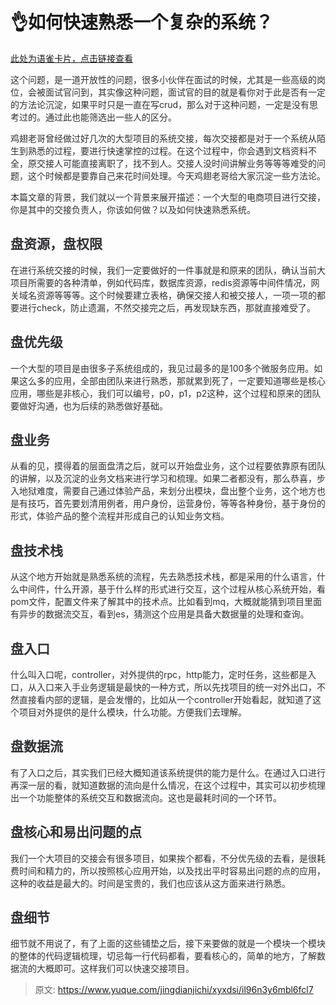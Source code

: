 # 👌如何快速熟悉一个复杂的系统？

[此处为语雀卡片，点击链接查看](https://www.yuque.com/jingdianjichi/xyxdsi/il96n3y6mbl6fcl7#YjgFw)

<font style="color:rgb(47, 48, 52);">这个问题，是一道开放性的问题，很多小伙伴在面试的时候，尤其是一些高级的岗位，会被面试官问到，其实像这种问题，面试官的目的就是看你对于此是否有一定的方法论沉淀，如果平时只是一直在写crud，那么对于这种问题，一定是没有思考过的。通过此也能筛选出一些人的区分。</font>

<font style="color:rgb(47, 48, 52);">鸡翅老哥曾经做过好几次的大型项目的系统交接，每次交接都是对于一个系统从陌生到熟悉的过程，要进行快速掌控的过程。在这个过程中，你会遇到文档资料不全，原交接人可能直接离职了，找不到人。交接人没时间讲解业务等等等难受的问题，这个时候都是要靠自己来花时间处理。今天鸡翅老哥给大家沉淀一些方法论。</font>

<font style="color:rgb(47, 48, 52);">本篇文章的背景，我们就以一个背景来展开描述：一个大型的电商项目进行交接，你是其中的交接负责人，你该如何做？以及如何快速熟悉系统。</font>

## <font style="color:rgb(47, 48, 52);">盘资源，盘权限</font>
<font style="color:rgb(47, 48, 52);">在进行系统交接的时候，我们一定要做好的一件事就是和原来的团队，确认当前大项目所需要的各种清单，例如代码库，数据库资源，redis资源等中间件情况，网关域名资源等等等。这个时候要建立表格，确保交接人和被交接人，一项一项的都要进行check，防止遗漏，不然交接完之后，再发现缺东西，那就直接难受了。</font>

## <font style="color:rgb(47, 48, 52);">盘优先级</font>
<font style="color:rgb(47, 48, 52);">一个大型的项目是由很多子系统组成的，我见过最多的是100多个微服务应用。如果这么多的应用，全部由团队来进行熟悉，那就累到死了，一定要知道哪些是核心应用，哪些是非核心，我们可以编号，p0，p1，p2这种，这个过程和原来的团队要做好沟通，也为后续的熟悉做好基础。</font>

## <font style="color:rgb(47, 48, 52);">盘业务</font>
<font style="color:rgb(47, 48, 52);">从看的见，摸得着的层面盘清之后，就可以开始盘业务，这个过程要依靠原有团队的讲解，以及沉淀的业务文档来进行学习和梳理。如果二者都没有，那么恭喜，步入地狱难度，需要自己通过体验产品，来划分出模块，盘出整个业务，这个地方也是有技巧，首先要划清用例者，用户身份，运营身份，等等各种身份，基于身份的形式，体验产品的整个流程并形成自己的认知业务文档。</font>

## <font style="color:rgb(47, 48, 52);">盘技术栈</font>
<font style="color:rgb(47, 48, 52);">从这个地方开始就是熟悉系统的流程，先去熟悉技术栈，都是采用的什么语言，什么中间件，什么开源，基于什么样的形式进行交互，这个过程从核心系统开始，看pom文件，配置文件来了解其中的技术点。比如看到mq，大概就能猜到项目里面有异步的数据流交互，看到es，猜测这个应用是具备大数据量的处理和查询。</font>

## <font style="color:rgb(47, 48, 52);">盘入口</font>
<font style="color:rgb(47, 48, 52);">什么叫入口呢，controller，对外提供的rpc，http能力，定时任务，这些都是入口，从入口来入手业务逻辑是最快的一种方式，所以先找项目的统一对外出口，不然直接看内部的逻辑，是会发懵的，比如从一个controller开始看起，就知道了这个项目对外提供的是什么模块，什么功能。方便我们去理解。</font>

## <font style="color:rgb(47, 48, 52);">盘数据流</font>
<font style="color:rgb(47, 48, 52);">有了入口之后，其实我们已经大概知道该系统提供的能力是什么。在通过入口进行再深一层的看，就知道数据的流向是什么情况，在这个过程中，其实可以初步梳理出一个功能整体的系统交互和数据流向。这也是最耗时间的一个环节。</font>

## <font style="color:rgb(47, 48, 52);">盘核心和易出问题的点</font>
<font style="color:rgb(47, 48, 52);">我们一个大项目的交接会有很多项目，如果挨个都看，不分优先级的去看，是很耗费时间和精力的，所以按照核心应用开始，以及找出平时容易出问题的点的应用，这种的收益是最大的。时间是宝贵的，我们也应该从这方面来进行熟悉。</font>

## <font style="color:rgb(47, 48, 52);">盘细节</font>
<font style="color:rgb(47, 48, 52);">细节就不用说了，有了上面的这些铺垫之后，接下来要做的就是一个模块一个模块的整体的代码逻辑梳理，切忌每一行代码都看，要看核心的，简单的地方，了解数据流的大概即可。这样我们可以快速交接项目。</font>



> 原文: <https://www.yuque.com/jingdianjichi/xyxdsi/il96n3y6mbl6fcl7>